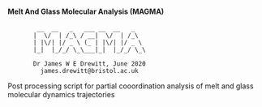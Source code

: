 #### Melt And Glass Molecular Analysis (MAGMA) 
            __  __   _   ___ __  __   _              
           |  \/  | /_\ / __|  \/  | /_\             
           | |\/| |/ _ \ (_ | |\/| |/ _ \           
           |_|  |_/_/ \_\___|_|  |_/_/ \_\         
           
           Dr James W E Drewitt, June 2020      
             james.drewitt@bristol.ac.uk
             
Post processing script for partial cooordination analysis of melt and glass molecular dynamics trajectories

